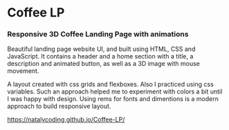 # Coffee LP

### Responsive 3D Coffee Landing Page with animations
Beautiful landing page website UI, and built using HTML, CSS and JavaScript. It contains a header and a home section with a title, a description and animated button, as well as a 3D image with mouse movement.

A layout created with css grids and flexboxes. Also I practiced using css variables. Such an approach helped me to experiment with colors a bit until I was happy with design. Using rems for fonts and dimentions is a modern approach to build responsive layout.

https://natalycoding.github.io/Coffee-LP/

